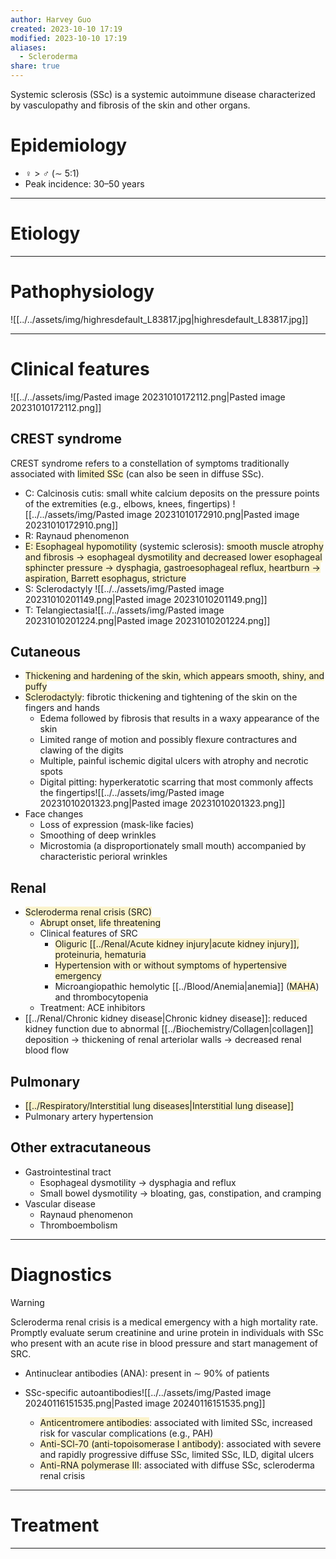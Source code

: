 ```yaml
---
author: Harvey Guo
created: 2023-10-10 17:19
modified: 2023-10-10 17:19
aliases:
  - Scleroderma
share: true
---
```

Systemic sclerosis (SSc) is a systemic autoimmune disease characterized by vasculopathy and fibrosis of the skin and other organs.
# Epidemiology
- ♀ > ♂ (∼ 5:1)
- Peak incidence: 30–50 years

---
# Etiology


---
# Pathophysiology
![[../../assets/img/highresdefault_L83817.jpg|highresdefault_L83817.jpg]]

---
# Clinical features
![[../../assets/img/Pasted image 20231010172112.png|Pasted image 20231010172112.png]]
## CREST syndrome
CREST syndrome refers to a constellation of symptoms traditionally associated with <span style="background:rgba(240, 200, 0, 0.2)">limited SSc</span> (can also be seen in diffuse SSc).
- C: Calcinosis cutis: small white calcium deposits on the pressure points of the extremities (e.g., elbows, knees, fingertips) ![[../../assets/img/Pasted image 20231010172910.png|Pasted image 20231010172910.png]]
- R: Raynaud phenomenon 
- <span style="background:rgba(240, 200, 0, 0.2)">E: Esophageal hypomotility</span> (systemic sclerosis): <span style="background:rgba(240, 200, 0, 0.2)">smooth muscle atrophy and fibrosis → esophageal dysmotility and decreased lower esophageal sphincter pressure → dysphagia, gastroesophageal reflux, heartburn → aspiration, Barrett esophagus, stricture</span>
- S: Sclerodactyly ![[../../assets/img/Pasted image 20231010201149.png|Pasted image 20231010201149.png]]
- T: Telangiectasia![[../../assets/img/Pasted image 20231010201224.png|Pasted image 20231010201224.png]]
## Cutaneous
- <span style="background:rgba(240, 200, 0, 0.2)">Thickening and hardening of the skin, which appears smooth, shiny, and puffy</span>
- <span style="background:rgba(240, 200, 0, 0.2)">Sclerodactyly</span>: fibrotic thickening and tightening of the skin on the fingers and hands 
	- Edema followed by fibrosis that results in a waxy appearance of the skin
	- Limited range of motion and possibly flexure contractures and clawing of the digits
	- Multiple, painful ischemic digital ulcers with atrophy and necrotic spots
	- Digital pitting: hyperkeratotic scarring that most commonly affects the fingertips![[../../assets/img/Pasted image 20231010201323.png|Pasted image 20231010201323.png]]
- Face changes
	- Loss of expression (mask-like facies) 
	- Smoothing of deep wrinkles
	- Microstomia (a disproportionately small mouth) accompanied by characteristic perioral wrinkles
## Renal
- <span style="background:rgba(240, 200, 0, 0.2)">Scleroderma renal crisis (SRC)</span>
	- <span style="background:rgba(240, 200, 0, 0.2)">Abrupt onset, life threatening</span>
	- Clinical features of SRC
		- <span style="background:rgba(240, 200, 0, 0.2)">Oliguric [[../Renal/Acute kidney injury|acute kidney injury]], proteinuria, hematuria</span>
		- <span style="background:rgba(240, 200, 0, 0.2)">Hypertension with or without symptoms of hypertensive emergency</span>
		- Microangiopathic hemolytic [[../Blood/Anemia|anemia]] (<span style="background:rgba(240, 200, 0, 0.2)">MAHA</span>) and thrombocytopenia
	- Treatment: ACE inhibitors
- [[../Renal/Chronic kidney disease|Chronic kidney disease]]: reduced kidney function due to abnormal [[../Biochemistry/Collagen|collagen]] deposition → thickening of renal arteriolar walls → decreased renal blood flow
## Pulmonary
- <span style="background:rgba(240, 200, 0, 0.2)">[[../Respiratory/Interstitial lung diseases|Interstitial lung disease]] </span>
- Pulmonary artery hypertension 
## Other extracutaneous
- Gastrointestinal tract
	- Esophageal dysmotility → dysphagia and reflux
	- Small bowel dysmotility → bloating, gas, constipation, and cramping 
- Vascular disease
	- Raynaud phenomenon 
	- Thromboembolism

---
# Diagnostics
>[!warning] 
>Scleroderma renal crisis is a medical emergency with a high mortality rate. Promptly evaluate serum creatinine and urine protein in individuals with SSc who present with an acute rise in blood pressure and start management of SRC.
- Antinuclear antibodies (ANA): present in ∼ 90% of patients
- SSc-specific autoantibodies![[../../assets/img/Pasted image 20240116151535.png|Pasted image 20240116151535.png]]

	- <span style="background:rgba(240, 200, 0, 0.2)">Anticentromere antibodies</span>: associated with limited SSc, increased risk for vascular complications (e.g., PAH)
	- <span style="background:rgba(240, 200, 0, 0.2)">Anti-SCl-70 (anti-topoisomerase I antibody)</span>: associated with severe and rapidly progressive diffuse SSc, limited SSc, ILD, digital ulcers
	- <span style="background:rgba(240, 200, 0, 0.2)">Anti-RNA polymerase III</span>: associated with diffuse SSc, scleroderma renal crisis


---
# Treatment


---
